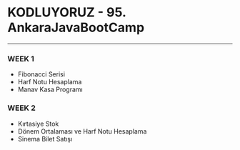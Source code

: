 # KODLUYORUZ - 95. AnkaraJavaBootCamp
---
### WEEK 1
- Fibonacci Serisi
- Harf Notu Hesaplama
- Manav Kasa Programı

### WEEK 2
- Kırtasiye Stok
- Dönem Ortalaması ve Harf Notu Hesaplama
- Sinema Bilet Satışı
